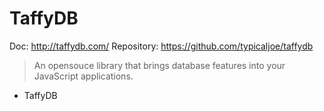 # TaffyDB

Doc: http://taffydb.com/
Repository: https://github.com/typicaljoe/taffydb

> An opensouce library that brings database features into your JavaScript applications. 

- TaffyDB